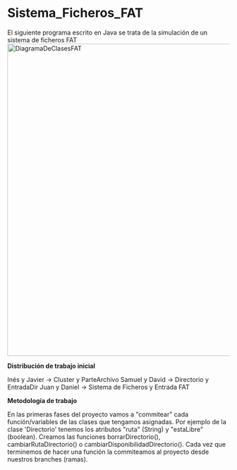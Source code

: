 # Sistema_Ficheros_FAT
El siguiente programa escrito en Java se trata de la simulación de un sistema de ficheros FAT
<img width="709" alt="DiagramaDeClasesFAT" src="https://github.com/Codemaster09/Sistema_Ficheros_FAT/assets/88286610/1c1666b6-b70c-4cd8-b7dd-378cb66866e5">

**Distribución de trabajo inicial**

Inés y Javier -> Cluster y ParteArchivo
Samuel y David -> Directorio y EntradaDir
Juan y Daniel -> Sistema de Ficheros y Entrada FAT

**Metodología de trabajo**

En las primeras fases del proyecto vamos a "commitear" cada función/variables de las clases que tengamos asignadas. Por ejemplo de la clase 'Directorio' tenemos los atributos "ruta" (String) y "estaLibre"(boolean). Creamos las funciones borrarDirectorio(), cambiarRutaDirectorio() o cambiarDisponibilidadDirectorio(). Cada vez que terminemos de hacer una función la commiteamos al proyecto desde nuestros branches (ramas). 
